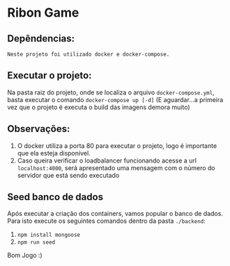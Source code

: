 # Ribon Game

## Depêndencias:

    Neste projeto foi utilizado docker e docker-compose.

## Executar o projeto:

Na pasta raiz do projeto, onde se localiza o arquivo `docker-compose.yml`, basta executar o comando `docker-compose up [-d]`
(E aguardar...a primeira vez que o projeto é executa o build das imagens demora muito)

## Observações:

1. O docker utiliza a porta 80 para executar o projeto, logo é importante que ela esteja disponível.
2. Caso queira verificar o loadbalancer funcionando acesse a url `localhost:4000`, será apresentado uma mensagem com o número do servidor que está sendo executado

## Seed banco de dados

Após executar a criação dos containers, vamos popular o banco de dados. Para isto execute os seguintes comandos dentro da pasta `./backend`:

1. `npm install mongoose`
2. `npm run seed`

Bom Jogo :)
